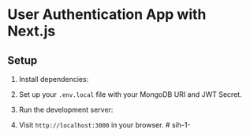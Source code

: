 # User Authentication App with Next.js

## Setup

1. Install dependencies:


2. Set up your `.env.local` file with your MongoDB URI and JWT Secret.

3. Run the development server:


4. Visit `http://localhost:3000` in your browser.
#   s i h - 1 -  
 